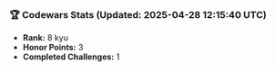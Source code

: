### 🏆 Codewars Stats (Updated: 2025-04-28 12:15:40 UTC)

- **Rank:** 8 kyu
- **Honor Points:** 3
- **Completed Challenges:** 1
